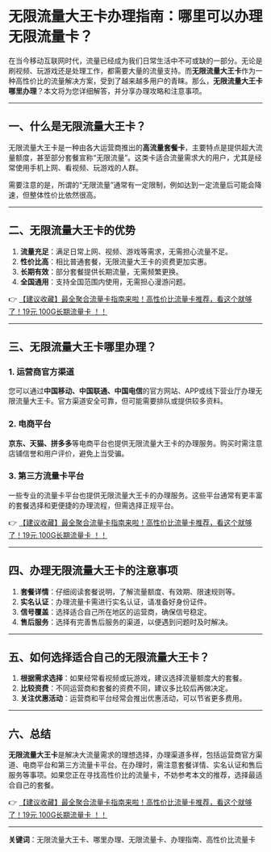 # 无限流量大王卡办理指南：哪里可以办理无限流量卡？

在当今移动互联网时代，流量已经成为我们日常生活中不可或缺的一部分。无论是刷视频、玩游戏还是处理工作，都需要大量的流量支持。而**无限流量大王卡**作为一种高性价比的流量解决方案，受到了越来越多用户的青睐。那么，**无限流量大王卡哪里办理**？本文将为您详细解答，并分享办理攻略和注意事项。

---

## 一、什么是无限流量大王卡？

无限流量大王卡是一种由各大运营商推出的**高流量套餐卡**，主要特点是提供超大流量额度，甚至部分套餐宣称“无限流量”。这类卡适合流量需求大的用户，尤其是经常使用手机上网、看视频、玩游戏的人群。

需要注意的是，所谓的“无限流量”通常有一定限制，例如达到一定流量后可能会降速，但整体性价比依然很高。

---

## 二、无限流量大王卡的优势

1. **流量充足**：满足日常上网、视频、游戏等需求，无需担心流量不足。
2. **性价比高**：相比普通套餐，无限流量大王卡的资费更加实惠。
3. **长期有效**：部分套餐提供长期流量，无需频繁更换。
4. **全国通用**：支持全国范围内使用，无需担心漫游问题。

👉 [【建议收藏】最全聚合流量卡指南来啦！高性价比流量卡推荐，看这个就够了！19元 100G长期流量卡 ！！](https://bit.ly/Liuliangka)

---

## 三、无限流量大王卡哪里办理？

### 1. 运营商官方渠道
您可以通过**中国移动、中国联通、中国电信**的官方网站、APP或线下营业厅办理无限流量大王卡。官方渠道安全可靠，但可能需要排队或提供较多资料。

### 2. 电商平台
**京东、天猫、拼多多**等电商平台也提供无限流量大王卡的办理服务。购买时需注意店铺信誉和用户评价，避免上当受骗。

### 3. 第三方流量卡平台
一些专业的流量卡平台也提供无限流量大王卡的办理服务。这些平台通常有更丰富的套餐选择和更便捷的办理流程，但需选择正规平台。

👉 [【建议收藏】最全聚合流量卡指南来啦！高性价比流量卡推荐，看这个就够了！19元 100G长期流量卡 ！！](https://bit.ly/Liuliangka)

---

## 四、办理无限流量大王卡的注意事项

1. **套餐详情**：仔细阅读套餐说明，了解流量额度、有效期、限速规则等。
2. **实名认证**：办理流量卡需进行实名认证，请准备好身份证件。
3. **信号覆盖**：选择适合自己所在地区的运营商，确保信号稳定。
4. **售后服务**：选择有完善售后服务的渠道，以便遇到问题时及时解决。

---

## 五、如何选择适合自己的无限流量大王卡？

1. **根据需求选择**：如果经常看视频或玩游戏，建议选择流量额度大的套餐。
2. **比较资费**：不同运营商和套餐的资费不同，建议多比较后再做决定。
3. **关注优惠活动**：运营商和平台经常会推出优惠活动，可以节省更多费用。

---

## 六、总结

**无限流量大王卡**是解决大流量需求的理想选择，办理渠道多样，包括运营商官方渠道、电商平台和第三方流量卡平台。在办理时，需注意套餐详情、实名认证和售后服务等事项。如果您正在寻找高性价比的流量卡，不妨参考本文的推荐，选择最适合自己的套餐。

👉 [【建议收藏】最全聚合流量卡指南来啦！高性价比流量卡推荐，看这个就够了！19元 100G长期流量卡 ！！](https://bit.ly/Liuliangka)

---

**关键词**：无限流量大王卡、哪里办理、无限流量卡、办理指南、高性价比流量卡